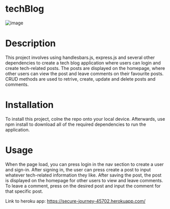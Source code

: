 # techBlog

![image](https://user-images.githubusercontent.com/81788122/133654817-89525094-0d07-44be-8479-5674b0eb02ce.png)


# Description 
This project involves using handlesbars.js, express.js and several other dependencies to create a tech blog application where users can login and create tech-related posts. The posts are displayed on the homepage, where other users can view the post and leave comments on their favourite posts. CRUD methods are used to retrive, create, update and delete posts and comments. 

# Installation
To install this project, colne the repo onto your local device. Afterwards, use npm install to download all of the required dependencies to run the application. 

# Usage
When the page load, you can press login in the nav section to create a user and sign-in. After signing in, the user can press create a post to input whatever tech-related information they like. After saving the post, the post is displayed on the homepage for other users to view and leave comments. To leave a comment, press on the desired post and input the comment for that specific post. 

Link to heroku app: https://secure-journey-45702.herokuapp.com/
